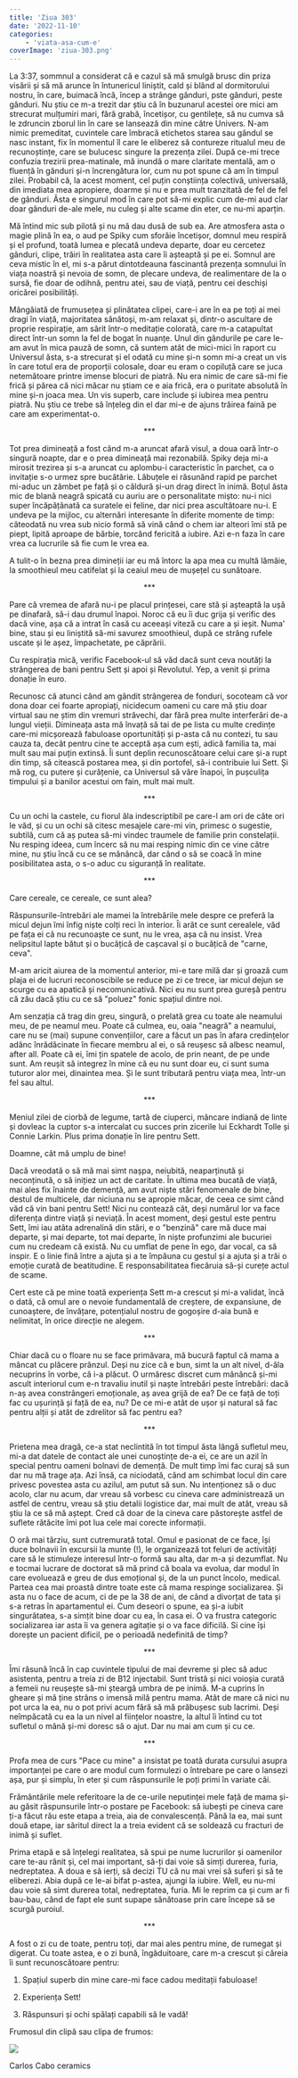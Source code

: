 ```yaml
---
title: 'Ziua 303'
date: '2022-11-10'
categories:
    - 'viata-asa-cum-e'
coverImage: 'ziua-303.png'
---
```


La 3:37, sommnul a considerat că e cazul să mă smulgă brusc din priza visării și să mă arunce în întunericul liniștit, cald și blând al dormitorului nostru, în care, buimacă încă, încep a strânge gânduri, pste gânduri, peste gânduri. Nu știu ce m-a trezit dar știu că în buzunarul acestei ore mici am strecurat mulțumiri mari, fără grabă, încetișor, cu gentilețe, să nu cumva să le zdruncin zborul lin în care se lansează din mine către Univers. N-am nimic premeditat, cuvintele care îmbracă etichetos starea sau gândul se nasc instant, fix în momentul îl care le eliberez să contureze ritualul meu de recunoștințe, care se bulucesc singure la prezența zilei. După ce-mi trece confuzia trezirii prea-matinale, mă inundă o mare claritate mentală, am o fluență în gânduri și-n încrengătura lor, cum nu pot spune că am în timpul zilei. Probabil că, la acest moment, cel puțin conștiința colectivă, universală, din imediata mea apropiere, doarme și nu e prea mult tranzitată de fel de fel de gânduri. Ăsta e singurul mod în care pot să-mi explic cum de-mi aud clar doar gânduri de-ale mele, nu culeg și alte scame din eter, ce nu-mi aparțin.

Mă întind mic sub pilotă și nu mă dau dusă de sub ea. Are atmosfera asta o magie plină în ea, o aud pe Spiky cum sforăie încetișor, domnul meu respiră și el profund, toată lumea e plecată undeva departe, doar eu cercetez gânduri, clipe, trăiri în realitatea asta care îi așteaptă și pe ei. Somnul are ceva mistic în el, mi s-a părut dintotdeauna fascinantă prezența somnului în viața noastră și nevoia de somn, de plecare undeva, de realimentare de la o sursă, fie doar de odihnă, pentru atei, sau de viață, pentru cei deschiși oricărei posibilități.

Mângâiată de frumusețea și plinătatea clipei, care-i are în ea pe toți ai mei dragi în viață, majoritatea sănătoși, m-am relaxat și, dintr-o ascultare de proprie respirație, am sărit într-o meditație colorată, care m-a catapultat direct într-un somn la fel de bogat în nuanțe. Unul din gândurile pe care le-am avut în mica pauză de somn, că suntem atât de mici-mici în raport cu Universul ăsta, s-a strecurat și el odată cu mine și-n somn mi-a creat un vis în care totul era de proporții colosale, doar eu eram o copiluță care se juca netemătoare printre imense blocuri de piatră. Nu era nimic de care să-mi fie frică și părea că nici măcar nu știam ce e aia frică, era o puritate absolută în mine și-n joaca mea. Un vis superb, care include și iubirea mea pentru piatră. Nu știu ce trebe să înțeleg din el dar mi-e de ajuns trăirea faină pe care am experimentat-o.

<p style="text-align: center;">***</p>

Tot prea dimineață a fost când m-a aruncat afară visul, a doua oară într-o singură noapte, dar e o prea dimineață mai rezonabilă. Spiky deja mi-a mirosit trezirea și s-a aruncat cu aplombu-i caracteristic în parchet, ca o invitație s-o urmez spre bucătărie. Lăbuțele ei răsunând rapid pe parchet mi-aduc un zâmbet pe față și o căldură și-un drag direct în inimă. Boțul ăsta mic de blană neagră spicată cu auriu are o personalitate mișto: nu-i nici super încăpățânată ca suratele ei feline, dar nici prea ascultătoare nu-i. E undeva pe la mijloc, cu alternări interesante în diferite momente de timp: câteodată nu vrea sub nicio formă să vină când o chem iar alteori îmi stă pe piept, lipită aproape de bărbie, torcând fericită a iubire. Azi e-n faza în care vrea ca lucrurile să fie cum le vrea ea.

A tulit-o în bezna prea dimineții iar eu mă întorc la apa mea cu multă lămâie, la smoothieul meu catifelat și la ceaiul meu de mușețel cu sunătoare.

<p style="text-align: center;">***</p>

Pare că vremea de afară nu-i pe placul prințesei, care stă și așteaptă la ușă pe dinafară, să-i dau drumul înapoi. Noroc că eu îi duc grija și verific des dacă vine, așa că a intrat în casă cu aceeași viteză cu care a și ieșit. Numa' bine, stau și eu liniștită să-mi savurez smoothieul, după ce strâng rufele uscate și le așez, împachetate, pe căprării.

Cu respirația mică, verific Facebook-ul să văd dacă sunt ceva noutăți la strângerea de bani pentru Sett și apoi și Revolutul. Yep, a venit și prima donație în euro.

Recunosc că atunci când am gândit strângerea de fonduri, socoteam că vor dona doar cei foarte apropiați, nicidecum oameni cu care mă știu doar virtual sau ne știm din vremuri străvechi, dar fără prea multe interferări de-a lungul vieții. Dimineața asta mă învață să tai de pe lista cu multe credințe care-mi micșorează fabuloase oportunități și p-asta că nu contezi, tu sau cauza ta, decât pentru cine te acceptă așa cum ești, adică familia ta, mai mult sau mai puțin extinsă. Îi sunt deplin recunoscătoare celui care și-a rupt din timp, să citească postarea mea, și din portofel, să-i contribuie lui Sett. Și mă rog, cu putere și curățenie, ca Universul să vâre înapoi, în pușculița timpului și a banilor acestui om fain, mult mai mult.

<p style="text-align: center;">***</p>

Cu un ochi la castele, cu fiorul ăla indescriptibil pe care-l am ori de câte ori le văd, și cu un ochi să citesc mesajele care-mi vin, primesc o sugestie, subtilă, cum că aș putea să-mi vindec traumele de familie prin constelații. Nu resping ideea, cum încerc să nu mai resping nimic din ce vine către mine, nu știu încă cu ce se mănâncă, dar când o să se coacă în mine posibilitatea asta, o s-o aduc cu siguranță în realitate.

<p style="text-align: center;">***</p>

Care cereale, ce cereale, ce sunt alea?

Răspunsurile-întrebări ale mamei la întrebările mele despre ce preferă la micul dejun îmi înfig niște colți reci în interior. Îi arăt ce sunt cerealele, văd pe fața ei că nu recunoaște ce sunt, nu le vrea, așa că nu insist. Vrea nelipsitul lapte bătut și o bucățică de cașcaval și o bucățică de "carne, ceva".

M-am aricit aiurea de la momentul anterior, mi-e tare milă dar și groază cum plaja ei de lucruri reconoscibile se reduce pe zi ce trece, iar micul dejun se scurge cu ea apatică și necomunicativă. Nici eu nu sunt prea gureșă pentru că zău dacă știu cu ce să "poluez" fonic spațiul dintre noi.

Am senzația că trag din greu, singură, o prelată grea cu toate ale neamului meu, de pe neamul meu. Poate că culmea, eu, oaia "neagră" a neamului, care nu se (mai) supune convențiilor, care a făcut un pas în afara credințelor adânc înrădăcinate în fiecare membru al ei, o să reușesc să albesc neamul, after all. Poate că ei, îmi țin spatele de acolo, de prin neant, de pe unde sunt. Am reușit să integrez în mine că eu nu sunt doar eu, ci sunt suma tuturor alor mei, dinaintea mea. Și le sunt tributară pentru viața mea, într-un fel sau altul.

<p style="text-align: center;">***</p>

Meniul zilei de ciorbă de legume, tartă de ciuperci, mâncare indiană de linte și dovleac la cuptor s-a intercalat cu succes prin zicerile lui Eckhardt Tolle și Connie Larkin. Plus prima donație în lire pentru Sett.

Doamne, cât mă umplu de bine!

Dacă vreodată o să mă mai simt nașpa, neiubită, neaparținută și neconținută, o să inițiez un act de caritate. În ultima mea bucată de viață, mai ales fix înainte de demență, am avut niște stări fenomenale de bine, destul de multicele, dar niciuna nu se apropie măcar, de ceea ce simt când văd că vin bani pentru Sett! Nici nu contează cât, deși numărul lor va face diferența dintre viață și neviață. În acest moment, deși gestul este pentru Sett, îmi iau atâta adrenalină din stări, e o "benzină" care mă duce mai departe, și mai departe, tot mai departe, în niște profunzimi ale bucuriei cum nu credeam că există. Nu cu umflat de pene în ego, dar vocal, ca să inspir. E o linie fină între a ajuta și a te împăuna cu gestul și a ajuta și a trăi o emoție curată de beatitudine. E responsabilitatea fiecăruia să-și curețe actul de scame.

Cert este că pe mine toată experiența Sett m-a crescut și mi-a validat, încă o dată, că omul are o nevoie fundamentală de creștere, de expansiune, de cunoaștere, de învățare, potențialul nostru de gogoșire d-aia bună e nelimitat, în orice direcție ne alegem.

<p style="text-align: center;">***</p>

Chiar dacă cu o floare nu se face primăvara, mă bucură faptul că mama a mâncat cu plăcere prânzul. Deși nu zice că e bun, simt la un alt nivel, d-ăla necuprins în vorbe, că i-a plăcut. O urmăresc discret cum mănâncă și-mi ascult interiorul cum e-n travaliu inutil și naște întrebări peste întrebări: dacă n-aș avea constrângeri emoționale, aș avea grijă de ea? De ce față de toți fac cu ușurință și față de ea, nu? De ce mi-e atât de ușor și natural să fac pentru alții și atât de zdrelitor să fac pentru ea?

<p style="text-align: center;">***</p>

Prietena mea dragă, ce-a stat neclintită în tot timpul ăsta lângă sufletul meu, mi-a dat datele de contact ale unei cunoștințe de-a ei, ce are un azil în special pentru oameni bolnavi de demență. De mult timp îmi fac curaj să sun dar nu mă trage ața. Azi însă, ca niciodată, când am schimbat locul din care privesc povestea asta cu azilul, am putut să sun. Nu intenționez să o duc acolo, clar nu acum, dar vreau să vorbesc cu cineva care administrează un astfel de centru, vreau să știu detalii logistice dar, mai mult de atât, vreau să știu la ce să mă aștept. Cred că doar de la cineva care păstorește astfel de suflete rătăcite îmi pot lua cele mai corecte informații.

O oră mai târziu, sunt cutremurată total. Omul e pasionat de ce face, își duce bolnavii în excursii la munte (!), le organizează tot feluri de activități care să le stimuleze interesul într-o formă sau alta, dar m-a și dezumflat. Nu e tocmai lucrare de doctorat să mă prind că boala va evolua, dar modul în care evoluează e greu de dus emoțional și, de la un punct încolo, medical. Partea cea mai proastă dintre toate este că mama respinge socializarea. Și asta nu o face de acum, ci de pe la 38 de ani, de când a divorțat de tata și s-a retras în apartamentul ei. Cum deseori o spune, ea și-a iubit singurătatea, s-a simțit bine doar cu ea, în casa ei. O va frustra categoric socializarea iar asta îi va genera agitație și o va face dificilă. Si cine își dorește un pacient dificil, pe o perioadă nedefinită de timp?

<p style="text-align: center;">***</p>

Îmi răsună încă în cap cuvintele tipului de mai devreme și plec să aduc asistenta, pentru a treia zi de B12 injectabil. Sunt tristă și nici voioșia curată a femeii nu reușește să-mi șteargă umbra de pe inimă. M-a cuprins în gheare și mă ține strâns o imensă milă pentru mama. Atât de mare că nici nu pot urca la ea, nu o pot privi acum fără să mă prăbușesc sub lacrimi. Deși neîmpăcată cu ea la un nivel al ființelor noastre, la altul îi întind cu tot sufletul o mână și-mi doresc să o ajut. Dar nu mai am cum și cu ce.

<p style="text-align: center;">***</p>

Profa mea de curs "Pace cu mine" a insistat pe toată durata cursului asupra importanței pe care o are modul cum formulezi o întrebare pe care o lansezi așa, pur și simplu, în eter și cum răspunsurile le poți primi în variate căi.

Frământările mele referitoare la de ce-urile neputinței mele față de mama și-au găsit răspunsurile într-o postare pe Facebook: să iubești pe cineva care ți-a făcut rău este etapa a treia, aia de convalescență. Până la ea, mai sunt două etape, iar săritul direct la a treia evident că se soldează cu fracturi de inimă și suflet.

Prima etapă e să înțelegi realitatea, să spui pe nume lucrurilor și oamenilor care te-au rănit și, cel mai important, să-ți dai voie să simți durerea, furia, nedreptatea. A doua e să ierți, să decizi TU că nu mai vrei să suferi și să te eliberezi. Abia după ce le-ai bifat p-astea, ajungi la iubire. Well, eu nu-mi dau voie să simt durerea total, nedreptatea, furia. Mi le reprim ca și cum ar fi bau-bau, când de fapt ele sunt supape sănătoase prin care începe să se scurgă puroiul.

<p style="text-align: center;">***</p>

A fost o zi cu de toate, pentru toți, dar mai ales pentru mine, de rumegat și digerat. Cu toate astea, e o zi bună, îngăduitoare, care m-a crescut și căreia îi sunt recunoscătoare pentru:

1. Spațiul superb din mine care-mi face cadou meditații fabuloase!

2. Experiența Sett!

3. Răspunsuri și ochi spălați capabili să le vadă!

Frumosul din clipă sau clipa de frumos:

![](images/303.jpeg)

Carlos Cabo ceramics
